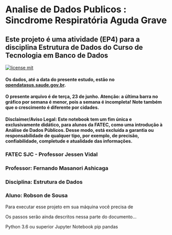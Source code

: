 # **Analise de Dados Publicos : Sincdrome Respiratória Aguda Grave**

## Este projeto é uma atividade (EP4) para a disciplina Estrutura de Dados do Curso de Tecnologia em Banco de Dados
[![license mit](https://img.shields.io/github/license/robsoncartes/analise-dados-srag?color=RED)](https://github.com/robsoncartes/analise-dados-srag/blob/master/LICENSE.md)

#### Os dados, até a data do presente estudo, estão no [opendatasus.saude.gov.br](https://opendatasus.saude.gov.br/dataset/bd-srag-2020).
#### O presente arquivo é de terça, 23 de junho. Atenção: a última barra no gráfico por semana é menor, pois a semana é incompleta! Note também que o crescimento é diferente por cidades.
#### Disclaimer/Aviso Legal: Este notebook tem um fim única e exclusivamente didático, para alunos da FATEC, como uma introdução à Análise de Dados Públicos. Desse modo, está excluída a garantia ou responsabilidade de qualquer tipo, por exemplo, de precisão, confiabilidade, completude e atualidade das informações.

### **FATEC SJC - Professor Jessen Vidal**
### **Professor:** Fernando Masanori Ashicaga
### **Disciplina:** Estrutura de Dados
### **Aluno:** Robson de Sousa

Para executar esse projeto em sua máquina você precisa de

Os passos serão ainda descritos nessa parte do documento...

Python 3.6 ou superior
Jupyter Notebook
pip
pandas

